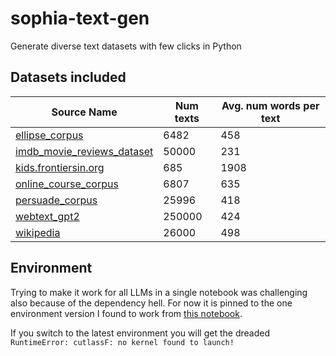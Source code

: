 # sophia-text-gen
Generate diverse text datasets with few clicks in Python

## Datasets included 

| Source Name                                                    | Num texts | Avg. num words per text |
|----------------------------------------------------------------|-----------|--------------------|
| [ellipse_corpus](https://github.com/scrosseye/ELLIPSE-Corpus)  | 6482      | 458       |
| [imdb_movie_reviews_dataset](https://www.kaggle.com/datasets/lakshmi25npathi/imdb-dataset-of-50k-movie-reviews) | 50000     | 231         |
| [kids.frontiersin.org](https://www.frontiersin.org/about/open-access) | 685       | 1908     |
| [online_course_corpus](https://www.kaggle.com/competitions/pii-detection-removal-from-educational-data/data) | 6807      | 635         |
| [persuade_corpus](https://github.com/scrosseye/persuade_corpus_2.0) | 25996     | 418      |
| [webtext_gpt2](https://github.com/openai/gpt-2-output-dataset) | 250000    | 424        |
| [wikipedia](https://www.kaggle.com/datasets/jjinho/wikipedia-20230701) | 26000     | 498        |

## Environment
Trying to make it work for all LLMs in a single notebook was challenging also because of the dependency hell. For now it is pinned to the one environment version I found to work from [this notebook](https://www.kaggle.com/code/paultimothymooney/how-to-use-mistral-from-kaggle-models). 

If you switch to the latest environment you will get the dreaded
`RuntimeError: cutlassF: no kernel found to launch!`
